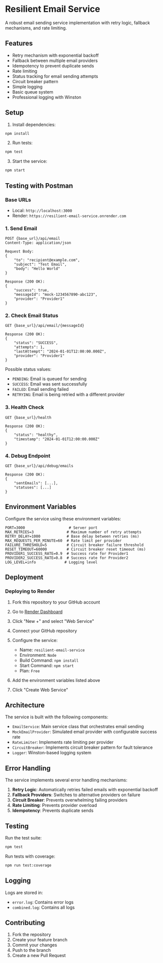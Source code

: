 # Resilient Email Service

A robust email sending service implementation with retry logic, fallback mechanisms, and rate limiting.

## Features

- Retry mechanism with exponential backoff
- Fallback between multiple email providers
- Idempotency to prevent duplicate sends
- Rate limiting
- Status tracking for email sending attempts
- Circuit breaker pattern
- Simple logging
- Basic queue system
- Professional logging with Winston

## Setup

1. Install dependencies:
```bash
npm install
```

2. Run tests:
```bash
npm test
```

3. Start the service:
```bash
npm start
```

## Testing with Postman

### Base URLs
- Local: `http://localhost:3000`
- Render: `https://resilient-email-service.onrender.com`

### 1. Send Email
```
POST {base_url}/api/email
Content-Type: application/json

Request Body:
{
    "to": "recipient@example.com",
    "subject": "Test Email",
    "body": "Hello World"
}

Response (200 OK):
{
    "success": true,
    "messageId": "mock-1234567890-abc123",
    "provider": "Provider1"
}
```

### 2. Check Email Status
```
GET {base_url}/api/email/{messageId}

Response (200 OK):
{
    "status": "SUCCESS",
    "attempts": 1,
    "lastAttempt": "2024-01-01T12:00:00.000Z",
    "provider": "Provider1"
}
```

Possible status values:
- `PENDING`: Email is queued for sending
- `SUCCESS`: Email was sent successfully
- `FAILED`: Email sending failed
- `RETRYING`: Email is being retried with a different provider

### 3. Health Check
```
GET {base_url}/health

Response (200 OK):
{
    "status": "healthy",
    "timestamp": "2024-01-01T12:00:00.000Z"
}
```

### 4. Debug Endpoint
```
GET {base_url}/api/debug/emails

Response (200 OK):
{
    "sentEmails": [...],
    "statuses": [...]
}
```

## Environment Variables

Configure the service using these environment variables:

```
PORT=3000                    # Server port
MAX_RETRIES=3               # Maximum number of retry attempts
RETRY_DELAY=1000            # Base delay between retries (ms)
MAX_REQUESTS_PER_MINUTE=60  # Rate limit per provider
FAILURE_THRESHOLD=5         # Circuit breaker failure threshold
RESET_TIMEOUT=60000         # Circuit breaker reset timeout (ms)
PROVIDER1_SUCCESS_RATE=0.9  # Success rate for Provider1
PROVIDER2_SUCCESS_RATE=0.8  # Success rate for Provider2
LOG_LEVEL=info             # Logging level
```

## Deployment

### Deploying to Render

1. Fork this repository to your GitHub account

2. Go to [Render Dashboard](https://dashboard.render.com/)

3. Click "New +" and select "Web Service"

4. Connect your GitHub repository

5. Configure the service:
   - Name: `resilient-email-service`
   - Environment: `Node`
   - Build Command: `npm install`
   - Start Command: `npm start`
   - Plan: `Free`

6. Add the environment variables listed above

7. Click "Create Web Service"

## Architecture

The service is built with the following components:

- `EmailService`: Main service class that orchestrates email sending
- `MockEmailProvider`: Simulated email provider with configurable success rate
- `RateLimiter`: Implements rate limiting per provider
- `CircuitBreaker`: Implements circuit breaker pattern for fault tolerance
- `Logger`: Winston-based logging system

## Error Handling

The service implements several error handling mechanisms:

1. **Retry Logic**: Automatically retries failed emails with exponential backoff
2. **Fallback Providers**: Switches to alternative providers on failure
3. **Circuit Breaker**: Prevents overwhelming failing providers
4. **Rate Limiting**: Prevents provider overload
5. **Idempotency**: Prevents duplicate sends

## Testing

Run the test suite:
```bash
npm test
```

Run tests with coverage:
```bash
npm run test:coverage
```

## Logging

Logs are stored in:
- `error.log`: Contains error logs
- `combined.log`: Contains all logs

## Contributing

1. Fork the repository
2. Create your feature branch
3. Commit your changes
4. Push to the branch
5. Create a new Pull Request 